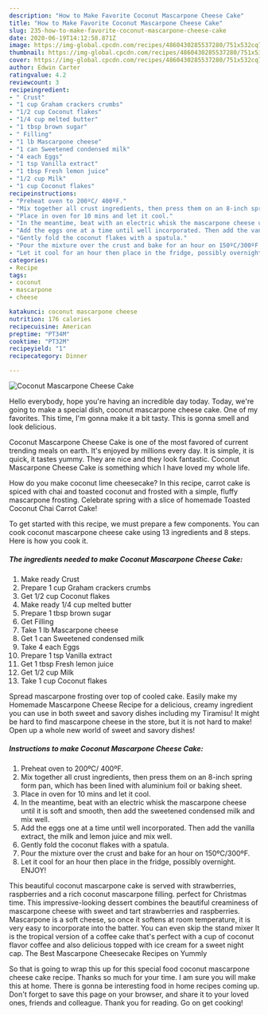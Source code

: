 ```yaml
---
description: "How to Make Favorite Coconut Mascarpone Cheese Cake"
title: "How to Make Favorite Coconut Mascarpone Cheese Cake"
slug: 235-how-to-make-favorite-coconut-mascarpone-cheese-cake
date: 2020-06-19T14:12:58.871Z
image: https://img-global.cpcdn.com/recipes/4860430285537280/751x532cq70/coconut-mascarpone-cheese-cake-recipe-main-photo.jpg
thumbnail: https://img-global.cpcdn.com/recipes/4860430285537280/751x532cq70/coconut-mascarpone-cheese-cake-recipe-main-photo.jpg
cover: https://img-global.cpcdn.com/recipes/4860430285537280/751x532cq70/coconut-mascarpone-cheese-cake-recipe-main-photo.jpg
author: Edwin Carter
ratingvalue: 4.2
reviewcount: 3
recipeingredient:
- " Crust"
- "1 cup Graham crackers crumbs"
- "1/2 cup Coconut flakes"
- "1/4 cup melted butter"
- "1 tbsp brown sugar"
- " Filling"
- "1 lb Mascarpone cheese"
- "1 can Sweetened condensed milk"
- "4 each Eggs"
- "1 tsp Vanilla extract"
- "1 tbsp Fresh lemon juice"
- "1/2 cup Milk"
- "1 cup Coconut flakes"
recipeinstructions:
- "Preheat oven to 200ºC/ 400ºF."
- "Mix together all crust ingredients, then press them on an 8-inch spring form pan, which has been lined with aluminium foil or baking sheet."
- "Place in oven for 10 mins and let it cool."
- "In the meantime, beat with an electric whisk the mascarpone cheese until it is soft and smooth, then add the sweetened condensed milk and mix well."
- "Add the eggs one at a time until well incorporated. Then add the vanilla extract, the milk and lemon juice and mix well."
- "Gently fold the coconut flakes with a spatula."
- "Pour the mixture over the crust and bake for an hour on 150ºC/300ºF."
- "Let it cool for an hour then place in the fridge, possibly overnight. ENJOY!"
categories:
- Recipe
tags:
- coconut
- mascarpone
- cheese

katakunci: coconut mascarpone cheese 
nutrition: 176 calories
recipecuisine: American
preptime: "PT34M"
cooktime: "PT32M"
recipeyield: "1"
recipecategory: Dinner

---
```



![Coconut Mascarpone Cheese Cake](https://img-global.cpcdn.com/recipes/4860430285537280/751x532cq70/coconut-mascarpone-cheese-cake-recipe-main-photo.jpg)

Hello everybody, hope you're having an incredible day today. Today, we're going to make a special dish, coconut mascarpone cheese cake. One of my favorites. This time, I'm gonna make it a bit tasty. This is gonna smell and look delicious.

Coconut Mascarpone Cheese Cake is one of the most favored of current trending meals on earth. It's enjoyed by millions every day. It is simple, it is quick, it tastes yummy. They are nice and they look fantastic. Coconut Mascarpone Cheese Cake is something which I have loved my whole life.

How do you make coconut lime cheesecake? In this recipe, carrot cake is spiced with chai and toasted coconut and frosted with a simple, fluffy mascarpone frosting. Celebrate spring with a slice of homemade Toasted Coconut Chai Carrot Cake!


To get started with this recipe, we must prepare a few components. You can cook coconut mascarpone cheese cake using 13 ingredients and 8 steps. Here is how you cook it.

<!--inarticleads1-->

##### The ingredients needed to make Coconut Mascarpone Cheese Cake:

1. Make ready  Crust
1. Prepare 1 cup Graham crackers crumbs
1. Get 1/2 cup Coconut flakes
1. Make ready 1/4 cup melted butter
1. Prepare 1 tbsp brown sugar
1. Get  Filling
1. Take 1 lb Mascarpone cheese
1. Get 1 can Sweetened condensed milk
1. Take 4 each Eggs
1. Prepare 1 tsp Vanilla extract
1. Get 1 tbsp Fresh lemon juice
1. Get 1/2 cup Milk
1. Take 1 cup Coconut flakes


Spread mascarpone frosting over top of cooled cake. Easily make my Homemade Mascarpone Cheese Recipe for a delicious, creamy ingredient you can use in both sweet and savory dishes including my Tiramisu! It might be hard to find mascarpone cheese in the store, but it is not hard to make! Open up a whole new world of sweet and savory dishes! 

<!--inarticleads2-->

##### Instructions to make Coconut Mascarpone Cheese Cake:

1. Preheat oven to 200ºC/ 400ºF.
1. Mix together all crust ingredients, then press them on an 8-inch spring form pan, which has been lined with aluminium foil or baking sheet.
1. Place in oven for 10 mins and let it cool.
1. In the meantime, beat with an electric whisk the mascarpone cheese until it is soft and smooth, then add the sweetened condensed milk and mix well.
1. Add the eggs one at a time until well incorporated. Then add the vanilla extract, the milk and lemon juice and mix well.
1. Gently fold the coconut flakes with a spatula.
1. Pour the mixture over the crust and bake for an hour on 150ºC/300ºF.
1. Let it cool for an hour then place in the fridge, possibly overnight. ENJOY!


This beautiful coconut mascarpone cake is served with strawberries, raspberries and a rich coconut mascarpone filling. perfect for Christmas time. This impressive-looking dessert combines the beautiful creaminess of mascarpone cheese with sweet and tart strawberries and raspberries. Mascarpone is a soft cheese, so once it softens at room temperature, it is very easy to incorporate into the batter. You can even skip the stand mixer It is the tropical version of a coffee cake that&#39;s perfect with a cup of coconut flavor coffee and also delicious topped with ice cream for a sweet night cap. The Best Mascarpone Cheesecake Recipes on Yummly 

So that is going to wrap this up for this special food coconut mascarpone cheese cake recipe. Thanks so much for your time. I am sure you will make this at home. There is gonna be interesting food in home recipes coming up. Don't forget to save this page on your browser, and share it to your loved ones, friends and colleague. Thank you for reading. Go on get cooking!
